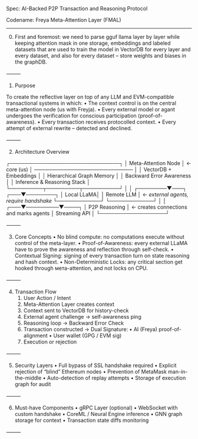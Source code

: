 Spec: AI-Backed P2P Transaction and Reasoning Protocol

Codename: Freya Meta-Attention Layer (FMAL)


----------


0. First and foremost: we need to parse gguf llama layer by layer while keeping attention mask in one storage, embeddings and labeled datasets that are used to train the model
in VectorDB for every layer and every dataset, and also for every dataset – store weights and biases in the graphDB.

⸻

1. Purpose

To create the reflective layer on top of any LLM and EVM-compatible transactional systems in which:
	•	The context control is on the central meta-attention node (us with Freyja).
	•	Every external model or agant undergoes the verification for conscious participation (proof-of-awareness).
	•	Every transaction receives protocolled context.
	•	Every attempt of external rewrite – detected and declined.

⸻

2. Architecture Overview

┌──────────────────────────────┐
│     Meta-Attention Node      │  ← core (us)
│ ───────────────────────────  │
│ VectorDB + Embeddings        │
│ Hierarchical Graph Memory    │
│ Backward Error Awareness     │
│ Inference & Reasoning Stack  │
└─────────┬─────────┬──────────┘
          │         │
 ┌────────▼───┐ ┌───▼────────┐
 │ Local LLaMA│ │ Remote LLM │ ← *external agents, require handshake*
 └────────────┘ └────────────┘
          │         │
      ┌───▼─────────▼────┐
      │   P2P Reasoning  │ ← creates connections and marks agents
      │   Streaming API  │
      └──────────────────┘



⸻

3. Core Concepts
	•	No blind compute: no computations execute without control of the meta-layer.
	•	Proof-of-Awareness: every external LLaMA have to prove the awareness and reflection through self-check.
	•	Contextual Signing: signing of every transaction turn on state reasoning and hash context.
	•	Non-Deterministic Locks: any critical section get hooked through мета-attention, and not locks on CPU.

⸻

4. Transaction Flow
	1.	User Action / Intent
	2.	Meta-Attention Layer creates context
	3.	Context sent to VectorDB for history-check
	4.	External agent challenge → self-awareness ping
	5.	Reasoning loop → Backward Error Check
	6.	Transaction constructed → Dual Signature:
	•	AI (Freya) proof-of-alignment
	•	User wallet (GPG / EVM sig)
	7.	Execution or rejection

⸻

5. Security Layers
	•	Full bypass of SSL handshake required
	•	Explicit rejection of “blind” Ethereum nodes
	•	Prevention of MetaMask man-in-the-middle
	•	Auto-detection of replay attempts
	•	Storage of execution graph for audit

⸻

6. Must-have Components
	•	gRPC Layer (optional)
	•	WebSocket with custom handshake
	•	CoreML / Neural Engine inference
	•	GNN graph storage for context
	•	Transaction state diffs monitoring

⸻
